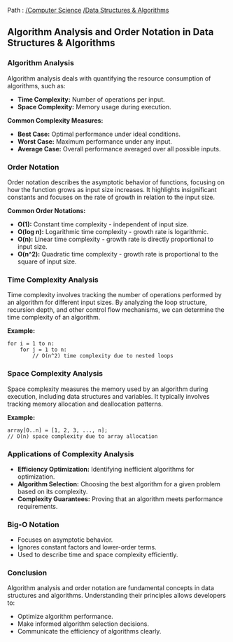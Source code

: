 Path : [/Computer Science](<..\..\index.md>) [/Data Structures & Algorithms](<..\index.md>)
## Algorithm Analysis and Order Notation in Data Structures & Algorithms

### Algorithm Analysis

Algorithm analysis deals with quantifying the resource consumption of algorithms, such as:

* **Time Complexity:** Number of operations per input.
* **Space Complexity:** Memory usage during execution.


**Common Complexity Measures:**

* **Best Case:** Optimal performance under ideal conditions.
* **Worst Case:** Maximum performance under any input.
* **Average Case:** Overall performance averaged over all possible inputs.


### Order Notation

Order notation describes the asymptotic behavior of functions, focusing on how the function grows as input size increases. It highlights insignificant constants and focuses on the rate of growth in relation to the input size. 

**Common Order Notations:**

* **O(1):** Constant time complexity - independent of input size.
* **O(log n):** Logarithmic time complexity - growth rate is logarithmic.
* **O(n):** Linear time complexity - growth rate is directly proportional to input size.
* **O(n^2):** Quadratic time complexity - growth rate is proportional to the square of input size.


### Time Complexity Analysis

Time complexity involves tracking the number of operations performed by an algorithm for different input sizes. By analyzing the loop structure, recursion depth, and other control flow mechanisms, we can determine the time complexity of an algorithm.

**Example:** 

```
for i = 1 to n:
    for j = 1 to n:
        // O(n^2) time complexity due to nested loops
```


### Space Complexity Analysis

Space complexity measures the memory used by an algorithm during execution, including data structures and variables. It typically involves tracking memory allocation and deallocation patterns. 

**Example:**

```
array[0..n] = [1, 2, 3, ..., n];
// O(n) space complexity due to array allocation
```


### Applications of Complexity Analysis

* **Efficiency Optimization:** Identifying inefficient algorithms for optimization.
* **Algorithm Selection:** Choosing the best algorithm for a given problem based on its complexity.
* **Complexity Guarantees:** Proving that an algorithm meets performance requirements.


### Big-O Notation

- Focuses on asymptotic behavior.
- Ignores constant factors and lower-order terms.
- Used to describe time and space complexity efficiently.


### Conclusion

Algorithm analysis and order notation are fundamental concepts in data structures and algorithms. Understanding their principles allows developers to:

- Optimize algorithm performance.
- Make informed algorithm selection decisions.
- Communicate the efficiency of algorithms clearly.
